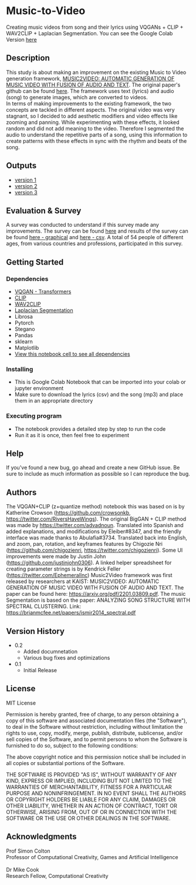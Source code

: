 # Music-to-Video

Creating music videos from song and their lyrics using VQGANs + CLIP + WAV2CLIP + Laplacian Segmentation. You can see the Google Colab Version [here](https://drive.google.com/drive/folders/1YA8zab3ewMGk1F-hHwky8FTspJxdRqLJ?usp=sharing)

## Description

This study is about making an improvement on the existing Music to Video generation framework, [MUSIC2VIDEO: AUTOMATIC GENERATION OF MUSIC VIDEO WITH FUSION OF AUDIO AND TEXT](https://arxiv.org/pdf/2201.03809.pdf). The original paper's github can be found [here](https://github.com/joeljang/music2video). The framework uses text (lyrics) and audio (song) to generate images, which are converted to videos. <br>
In terms of making improvements to the existing framework, the two concepts are tackled in different aspects. The original video was very stagnant, so I decided to add aesthetic modifiers and video effects like zooming and panning. While experimenting with these effects, it looked random and did not add meaning to the video. Therefore I segmented the audio to understand the repetitive parts of a song, using this information to create patterns with these effects in sync with the rhythm and beats of the song. 


## Outputs
* [version 1](https://www.youtube.com/watch?v=b3xOfeInlOg)
* [version 2](https://www.youtube.com/watch?v=0KMGvdu1IjY&t=6s)
* [version 3](https://youtu.be/ytscibWpAwQ)


## Evaluation & Survey
A survey was conducted to understand if this survey made any improvements. The survey can be found [here](https://docs.google.com/forms/d/1RwW-xCahbAb0tJPz5G5CKOssUIVeKCi9Ptn1KR1iCok/edit) and results of the survey can be found [here - graphical](https://docs.google.com/forms/d/1RwW-xCahbAb0tJPz5G5CKOssUIVeKCi9Ptn1KR1iCok/viewanalytics) and [here - csv](https://docs.google.com/spreadsheets/d/1F_T9DaMp5OdqYO6hEuGw6-t3tHiEVry-Dgf5-51V-nM/edit?usp=sharing). A total of 54 people of different ages, from various countries and professions, participated in this survey.


## Getting Started

### Dependencies

* [VQGAN - Transformers](https://compvis.github.io/taming-transformers/)
* [CLIP](https://openai.com/blog/clip/)
* [WAV2CLIP](https://arxiv.org/abs/2110.11499)
* [Laplacian Segmentation](http://bmcfee.github.io/papers/ismir2014_spectral.pdf)
* Librosa
* Pytorch
* Stegano
* Pandas
* sklearn
* Matplotlib
* [View this notebook cell to see all dependencies](https://colab.research.google.com/drive/11-s8mcnE36g7SCzj4iWAW9qCYrmoWdYp#scrollTo=gKYXIvDhZmEp&line=5&uniqifier=1)

### Installing

* This is Google Colab Notebook that can be imported into your colab or jupyter environment
* Make sure to download the lyrics (csv) and the song (mp3) and place them in an appropriate directory

### Executing program

* The notebook provides a detailed step by step to run the code
* Run it as it is once, then feel free to experiment


## Help

If you've found a new bug, go ahead and create a new GitHub issue. Be sure to include as much information as possible so I can reproduce the bug.


## Authors

The VQGAN+CLIP (z+quantize method) notebook this was based on is by Katherine Crowson (https://github.com/crowsonkb, https://twitter.com/RiversHaveWings). The original BigGAN + CLIP method was made by https://twitter.com/advadnoun. Translated into Spanish and added explanations, and modifications by Eleiber#8347, and the friendly interface was made thanks to Abulafia#3734. Translated back into English, and zoom, pan, rotation, and keyframes features by Chigozie Nri (https://github.com/chigozienri, https://twitter.com/chigozienri). Some UI improvements were made by Justin John (https://github.com/justinjohn0306). A linked helper spreadsheet for creating parameter strings is by Kendrick Feller (https://twitter.com/EphemeralInc)
Music2Video framework was first released by researchers at KAIST: MUSIC2VIDEO: AUTOMATIC GENERATION OF MUSIC VIDEO WITH FUSION OF AUDIO AND TEXT. The paper can be found here: https://arxiv.org/pdf/2201.03809.pdf. The music Segmentation is based on the paper: ANALYZING SONG STRUCTURE WITH SPECTRAL CLUSTERING. Link: https://brianmcfee.net/papers/ismir2014_spectral.pdf


## Version History

* 0.2
    * Added documnetation
    * Various bug fixes and optimizations
* 0.1
    * Initial Release


## License

MIT License

Permission is hereby granted, free of charge, to any person obtaining a copy
of this software and associated documentation files (the "Software"), to deal
in the Software without restriction, including without limitation the rights
to use, copy, modify, merge, publish, distribute, sublicense, and/or sell
copies of the Software, and to permit persons to whom the Software is
furnished to do so, subject to the following conditions:

The above copyright notice and this permission notice shall be included in all
copies or substantial portions of the Software.

THE SOFTWARE IS PROVIDED "AS IS", WITHOUT WARRANTY OF ANY KIND, EXPRESS OR
IMPLIED, INCLUDING BUT NOT LIMITED TO THE WARRANTIES OF MERCHANTABILITY,
FITNESS FOR A PARTICULAR PURPOSE AND NONINFRINGEMENT. IN NO EVENT SHALL THE
AUTHORS OR COPYRIGHT HOLDERS BE LIABLE FOR ANY CLAIM, DAMAGES OR OTHER
LIABILITY, WHETHER IN AN ACTION OF CONTRACT, TORT OR OTHERWISE, ARISING FROM,
OUT OF OR IN CONNECTION WITH THE SOFTWARE OR THE USE OR OTHER DEALINGS IN THE
SOFTWARE.

## Acknowledgments

Prof Simon Colton<br>
Professor of Computational Creativity, Games and Artificial Intelligence<br><br>
Dr Mike Cook<br>
Research Fellow, Computational Creativity
